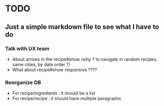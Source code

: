 # TODO
## Just a simple markdown file to see what I have to do

### Talk with UX team
- About arrows in the recipe#show (why ? to navigate in random recipes, same cities, by date order ?)
- What about recipe#show responsive ????

### Reorganize DB
- For recipe/ingredients : it should be a list
- For recipe/recipe : it should have multiple paragraphs

